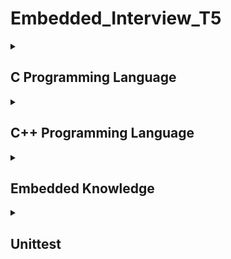 
# **Embedded_Interview_T5**
<details>
	<summary><h2>C Programming Language</h2></summary>
 <ul>

<details>
	<summary><h3>Compiler</h3></summary>
	
Dịch từ ngôn ngữ do lập trình viên viết (C/C++, PHP, HTML,... ) sang ngôn ngữ máy.
 - **Quá trình Compiler:**
 
Đầu tiên bắt đầu từ file `(*.c/*.h)`(được gọi là *Sources file*).
Sau khi qua quá trình tiền xử lý (**preprocessor**) sẽ biến file `(*.c/*.h)` thành một file `(*.i)`(được gọi là *Preprocessed Sources*).

:star: Trong quá trình **Preprocessor** xảy ra thì nó sẽ tìm những file đã được thêm vào bằng `#include` và copy hết những member của những file đó rồi bỏ vào file có khai báo `#include`. Với `#define`, ở đâu được định nghĩa `define` thì ở đó `define` sẽ được gán thay thế vào. Còn những comment thì sẽ được bỏ.

Tiếp theo là quá trình **Compiler** sẽ biến file `(*.i)` thành file `(*.s)` (được gọi là Assemply Code(.s)).

Tiếp đến là quá trình **Assembler** sẽ biến file `(*.s)` thành file `(*.o)` (được gọi là Object files).

Kế tiếp là quá trình **Linker** sẽ kết hợp file `(*.o)` và các `Libraries` lại với nhau tạo thành file `(*.exe)` (được gọi Executable) chạy trên window.
</details>

<details>
	<summary><h3>Phân Vùng Nhớ</h3></summary>

Chương trình sẽ chạy trên RAM, lưu trữ là lưu trữ trên ROM.
Trong quá trình chạy ở trên RAM thì RAM sẽ chia ra 5 phân vùng nhớ.

| Stack | 
| :--- | 
| ---------|
| Heap |
| Data | 
| Bss |
| Text|

**1. Phân vùng nhớ Text**: chỉ được Read chứ không được Write data Và lưu thêm một biến nữa gọi là biến hằng số **( const)**.

**2. Phân vùng nhớ Data**: có thể được Read và Write data, chứa biến toàn cục (là biến nằm ngoài các function ) hoặc biến static với giá trị khởi tạo khác không. Được giải phóng khi kết thúc chương trình.

**3. Phân vùng nhớ Bss**: có thể được Read và Write, chứa biến toàn cục hoặc biến static với giá trị khởi tạo bằng không hoặc không khởi tạo. Được giải phóng khi kết thúc chương trình.

**4. Phân vùng nhớ Stack**: có thể được Read và Write, được sử dụng cấp phát có biến local ( Biến local chỉ tồn tại trong hàm mà biến được khai báo, đôi khi, biến local được gọi là biến tự động (auto) bởi vì các biến được tự động sinh ra khi hàm được thực hiện và sẽ tự động biến mất khi kết thúc hàm.), input parameter của hàm,... Được giải phóng khi ra khỏi block code/hàm.

**5. Phân vùng nhớ Heap**: có thể được Read và Write, được sử dụng cấp phát bộ nhớ động như: Malloc, Calloc, Realloc,...Được giải phóng khi gọi hàm `free()`

:star: Cấp phát động:
- `malloc` là tạo một mảng ban đầu. Cú pháp:
```c
uint8_t *ptr = (uint8_t *)malloc(sizeof (uint8_t) * size);
```
- `realloc` là để tăng giảm thay đổi kích thước của mảng. Cú pháp:
```c
  ptr = (uint8_t *)realloc(ptr, sizeof(uint8_t) * size);
```
</details>

<details>
	<summary><h3>Macro - Function - InlineFunction</h3></summary>
	<ul>
		<details>
			<summary>Macro</summary>

Được diễn ra ở quá trình tiền xử lý. Bản chất của Macro là thay thế đoạn code được khai báo macro `#define` vào bất cứ chỗ nào xuất hiện macro đó.

Macro không phải là hàm cũng không phải là biến nó chỉ là một định nghĩa.

Khi dùng Macro thì cái size của chương trình sẽ lớn. Nhưng tốc độ xử lý nhanh.
- Ví dụ:
Ta có file `main.c` có khai báo Macro như sau:
```c
#define MAX 100

int main(int argc, char const *argv[])
{
    printf("MAX = %d", MAX);

    uint8_t a = MAX + 50;

    return 0;
} 
```
Sau khi qua quá trình tiền xử lý, thì trong file `main.i` , ở đâu có chứ **MAX** thì sẽ được thay thế bằng **100**.
```c
int main(int argc, char const *argv[])
{
    printf("MAX = %d", 100);

    uint8_t a = 100 + 50;

    return 0;
}
```
- Ngoài ra thì Macro còn có thể định nghĩa được một hàm theo kiểu Macro
```c
#define SUM(a,b) a+b 

int main(int argc, char const *argv[])
{
    printf("Tong a va b = %d\n", SUM(9,10));

    return 0;
} 
```
Thì trong file `main.i` nó cũng thay thế **SUM(9,10)** bằng **9+10**
```c
int main(int argc, char const *argv[])
{
    printf("Tong a va b = %d\n", 9+10);
    
    return 0;
}
```
- Còn có thể viết như thế này: 
```c
#define CREATE(Ten_ham, noi_dung)    \
void Ten_ham(){                      \
    printf("%s\n", noi_dung);        \
}
// Ở trong Macro để viết chương trình có thể xuống dòng thì ta dùng dấu `\`.
CREATE(test,"Day la ham Macro");

int main(int argc, char const *argv[])
{
    test();
    return 0;
} 
```
Như ta thấy khi qua quá trình tiền xử lý thì trong file `main.i` nó sẽ tạo ra một hàm.
```c
void test(){
   printf("%s\n", "Day la ham Macro"); 
   }

int main(int argc, char const *argv[])
{
    test();
    return 0;
}
```
</details>

***

<details>
	 <summary>Function</summary>
 Cách một hàm hoạt động với vi xử lý là 8bit (1byte) ta xem hình dưới đây:

![](https://i.imgur.com/EwfiXUw.png)

Giả sử hàm main() chạy từ 0x01 đến 0x08 và chương trình con void A() có địa chỉ là 0xc1 đến 0xc6, A() trong hàm main có địa chỉ là 0x03

Thì khi ta chạy hàm main thì chạy đến 0x02 thì gặp A() (ở địa chỉ 0x03) thì nó sẽ chạy hết 0x02 sau đó lưu địa chỉ tiếp theo vào Stack Pointer (là lưu 0x03 vào stack pointer).

Sau đó nó trỏ con trỏ PC đến chương trình con void A() đồng thời thì Programe Couter cũng đc gán địa chỉ 0xc1 của chương trình con và chạy cho đến 0xc6. Sau khi thực hiện hết hàm void A() thì sẽ vào lại Stack Pointer để lấy địa chỉ 0x03 ra để gán cho Programe Couter và lúc này Programe Couter sẽ bằng 0x03, đếm tiếp 0x04,...0x08 

Chức năng của Stack Pointer và Programe Couter (bộ đếm chương trình):
Khi Programe Couter đang chạy, đột ngột chuyển đến một địa chỉ (x) không theo quy luật thì lúc đó Programe Couter sẽ lưu địa chỉ tiếp theo mà Programe Couter đang đếm vào Stack Pointer. Và lúc đó sẽ trỏ Programe Couter đến địa chỉ (x).

Sau khi thực hiện xong thì vào Stack Pointer để lấy địa chỉ đã lưu và gán cho Programe Couter. Sau đó Programe Couter sẽ tiếp tục đếm.

:star: Function bình thường là một địa chỉ cố định và phải cần sử dụng Programe Couter và Stack Pointer để trỏ được con trỏ PC. Suy ra làm cho tốc độ xử lý của chương trình chậm. Size sẽ nhỏ.
</details>

***

<details>
	<summary>Inline Function</summary>

- Qua quá trình Compiler thì được build qua mã máy lúc này máy tính đã hiểu được chương trình rồi. Thì chỉ cần gán cái đoạn chương trình (mã máy) vào đúng cái vị trí mà hàm được gọi. Nên vẫn theo quy luật của Programe Couter, chạy từ trên xuống dưới chứ ko cần phải trỏ.

- Làm cho kích thước của file lớn hơn nhưng tốc độ xử lý sẽ nhanh hơn.
</details>

***

</ul>
</details>

<details>
	<summary><h3>Thao Tác Bit</h3></summary>
- **AND: x = y & z;

| A| B | A & B |
| :--- | :--- | :-
| 0 | 0 | 0 | 
| 1 | 0 | 0 | 
| 0 | 1 | 0 |
| 1 | 1 | 1 |

- **NOT: x = ~ y;

| A| ~A |
| :--- | :--- 
| 0 | 1 | 
| 1 | 0 | 

- **OR: x = y | z;

| A| B | A OR B |
| :--- | :--- | :-
| 0 | 0 | 0 | 
| 1 | 0 | 1 | 
| 0 | 1 | 1 | 
| 1 | 0 | 1 | 

- **XOR: x = y ^ z;

| A| B | A ^ B |
| :--- | :--- | :-
| 0 | 0 | 0 | 
| 1 | 0 | 1 | 
| 0 | 1 | 1 | 
| 1 | 0 | 0 | 

- **Dịch Bit: >> (Dịch phải)**(là bỏ n Bit từ phải sang trái và thêm n Bit 0 vào từ trái sang phải ) và **<< (Dịch trái)**(Là bỏ n Bit từ trái sang phải và thêm n Bit 0 vào từ phải sang trái).

**:star: Xóa Bit 1 -> 0**
Cho portA = 0b11111111, đếm bit 0 đến bit 7 từ trái sang phải. Muốn xóa bit thứ n ta làm như sau:
```c
portA &=  ~(0b10000000 >> n);
```
ngược lại nếu đếm bit 0 đến bit 7 từ phải sang trái thì ra làm như sau:
```c
portb &=  ~(1 << pin);
```
**:star: Đặt Bit 0 -> 1**

Cho portB = 0b00000000, đếm bit 0 đến bit 7 từ trái sang phải. Muốn xóa bit thứ n ta làm như sau:
```c
portB |= (0b10000000 >> n);
```
ngược lại nếu đếm bit 0 đến bit 7 từ phải sang trái thì ra làm như sau:
```c
portb |= (1 << pin);
```
**:star: Đặt Bit 0 -> 1**
Cho portD = 0bxxxxxxxx, đếm bit 0 đến bit 7 từ trái sang phải. Muốn đặt lại bit thứ n, ta làm như sau
```c
portD ^= (0b100000000 >> n);
```
ngược lại nếu đếm bit 0 đến bit 7 từ phải sang trái thì ta làm như sau:
```c
portD ^= (1 << n);
```
</details>

<details>
	<summary><h3>Struct - Union</h3></summary>
	<ul>
		<details>
	<summary>Struct</summary>
- Là kiểu dữ liệu do người dùng tự định nghĩa.
- Kích thước của Struct là bằng tổng kích thước của các member cộng lại cộng thêm bộ nhớ đệm (nếu có).
- Cách khai báo và cách tính kích thước của Struct:<br>
			
```c
struct mang{ 
// trong các member thì 64 bit (8 byte) là lớn nhất nên một lần quét sẽ là 8 byte 
    uint8_t arr[7];   //lần quét thứ nhất: 1*7 = 7 + 1 byte bộ nhớ đệm
    uint64_t arr2[6]; //lần quét thứ hai: 8*6 = 48
    uint16_t arr3[2]; //lần quét thứ ba: 2*2 = 4 + 4 byte bộ nhớ đệm
    uint8_t arr4[4];  //1*4 = 4 mà ở lần quét thứ ba còn dư 4 byte bộ nhớ đệm nên arr4[4] được cộng vào lần thứ ba.
}; // tổng size của struct mang là 64
```
</details>

***

<details>
	<summary>Union</summary>
- Là kiểu dữ liệu do người dùng tự định nghĩa.  
- Kích thước của Union là kích thước của member lớn nhất có trong Union.
- Union là bộ nhớ dùng chung nên khi thay đổi giá trị của một member này thì sẽ ảnh hưởng đến kết quả của những member khác.
- Ứng dụng của Union trong thực tế là thiết kế một kiểu dữ liệu mà chỉ được phép chọn 1 trong đó.
</details>

***

</ul>
</details>

<details>
	<summary><h3>Static</h3></summary>
	
- **Static cục bộ:** Khi một biến cục bộ được khai báo với từ khóa Static. Thì biến đó sẽ chỉ khỏi tạo một lần duy nhất và tồn tại suốt thời gian chạy chương trình. Giá trị của nó không bị mất đi ngay cả khi kết thúc hàm. Tuy nhiên khác với biến toàn cục có thể gọi trong tất cả mọi nơi trong chương trình, thì biến cục bộ Static chỉ có thể được gọi trong nội bộ hàm khỏi tạo ra nó. Mỗi lần hàm được gọi, giá trị của biến chính bằng giá trị tại lần gần nhất hàm được gọi.<br>
- **Static toàn cục:** Biến toàn cục Static sẽ chỉ có thể được truy cập và sử dụng trong file khai báo nó, các file khác không có cách nào truy cập được. 
</details>

<details>
	<summary><h3>Extern</h3></summary>
-	Thông một biến từ một file khác sang cái file mà mình muốn.
-	Khi khai báo từ khóa Extern thì mình sẽ không được gán giá trị cho nó.
-	Khi dùng Extern thì 2 biến khác file là 1, nó được trỏ tới cùng 1 vùng nhớ.
</details>

<details>
	<summary><h3>Pointer</h3></summary>
	
### Các loại con trỏ:
- ***Con trỏ NULL:*** Con trỏ NULL là con trỏ lưu địa chỉ 0x00000000. Tức địa chỉ bộ nhớ 0, có ý nghĩa đặc biệt, cho biết con trỏ không trỏ vào đâu cả.
	```c
	int *p1; //con trỏ chưa khởi tạo, vẫn trỏ đến một vùng nhớ rác nào đó không xác định
	int *p2 = NULL; //con trỏ null không trỏ đến vùng nhớ nào
	int *p3 = null; // Lỗi "null" phải viết in hoa
	```
- ***Con trỏ đến con trỏ(pointer to pointer):*** Con trỏ này dùng để lưu địa chỉ của con trỏ khác.
	```c
	int a = 10;
    int *p1 = &a;   // *p1 = *&a = a  
    int **p2 = &p1; //**p2 = *&p1 = p1

    printf("Gia tri cua x: %d\n", *p1);
    printf("Dia chi cua x: %p\n", p1); 
    printf("Gia tri cua p1: %d\n", **p2); 
    printf("Dia chi cua p1: %p\n", p2);
 	return 0; 
	```
- ***Con trỏ hằng (Constant Pointers):*** Không thể thay đổi giá trị mà nó trỏ tới, nhưng có thể thay đổi địa chỉ mà nó trỏ tới.

```c
int a = 10; 
const int *ptr = &num; //thay đổi được địa chỉ của a nhưng không thay đổi được giá trị '10' của a
```

- ***Con trỏ void (Void Pointers):*** Con trỏ void có thể trỏ tới bất kỳ kiểu dữ liệu nào, nhưng khi xuất ra giá trị thì phải ép kiểu.
```c
    int i = 10;
    char c = 'A';
    void *p; // con trỏ void là con trỏ đặt biệt nó có thể trỏ đến mọi địa chỉ nhưng ko in ra giá trị được
    // để lấy giá trị được thì phải ép kiểu 
    p = &i;
    printf("i = %d\n", *(int *)p);
    p = &c;
    printf("c = %c\n", *(char *)p);
    p = &tong; 
    ((void(*)(int, int))p)(4,3);
```
- ***Con trỏ hàm (Function Pointers):*** Dùng để lưu trữ và gọi các hàm thông qua con trỏ.
	```c
	void tong(int a, int b){
    printf("Tong %d va %d = %d\n", a, b, a + b);
    }
	int main() {
        void(* ptr)(int, int) = NULL;
	    ptr = &tong;
        ptr(9,7);
		return 0;
	}

	```
- ***Con trỏ hàm parameter (Function Pointer Parameters):*** Truyền một hàm như một tham số cho một hàm khác.
    ```c++
    void tong(int a, int b){
        printf("Tong %d va %d = %d\n", a, b, a + b);
    }

    void tinhToan(int a, int b, void( *phepTinh)(int, int)){
        printf("Chuong trinh toan:\n");
    phepTinh(a, b);
    }

    int main() {
	    tinhToan(2,3,tong);
	    return 0;
    }
    ```
#### Lưu ý khi sử dụng con trỏ
- Khi khởi tạo con trỏ NULL: Chữ NULL phải viết hoa, viết thường null sẽ bị lỗi.
- Không nên sử dụng con trỏ khi chưa được khởi tạo: Kết quả tính toán có thể sẽ phát sinh những lỗi không lường trước được nếu chưa khởi tạo con trỏ.
- Sử dụng biến con trỏ sai cách.
</details>

</details>
</ul>
<details>
	<summary><h2>C++ Programming Language</h2></summary>
 <ul>

<details>
	<summary><h3>Class</h3></summary>
	- Class là kiểu dữ liệu do người dùng tự định nhưng nó khác với Struct về nhiều thứ. Địa chỉ của một object sẽ bằng địa chỉ member đầu tiên của nó. <br>
	- Cấu trúc của một Class sẽ gồm: Đầu tiền là class, sau đó là tên class, tiếp theo là phạm vi truy cập, rồi tới member có hai member là property và method.( member có thể là variable, hàm, array ). Biến của Class gọi là Object.<br>
	- Phạm vi truy cập:
		<ul>
			public: được truy cập từ bên ngoài vào một cách tùy ý là cho phép bên ngoài nhìn thấy và có thể sử dụng một cách trực tiếp <br>
			private: chỉ có thể được nhìn thấy và sử dụng ở bên trong nội bộ của class đó thôi <br>
			protected: Class con kế thừa có thể sử dụng member trong protected 
		</ul>
  	- Constructor: tên khai báo của nó sẽ trùng với tên Class, thường được code đầu tiền và nằm trong public, nó có thể có tham số đầu vào hoặc ko có tham số đầu vào. Khi tạo một object thì constructor sẽ khởi tạo đầu tiên. Ứng dụng là khi muốn set thông số khỏi tạo thông số đầu tiên<br>
   	:star: Kế thừa public: có thể ghi đề<br>
	Static trong Class cần phải khởi tạo một lần đầu để nó lấy địa chỉ đó để nó làm địa chỉ cố định nếu không sẽ bị lỗi (khi đó biến được gán từ khóa Static sẽ là biến có địa chỉ dùng chung cho tất cả object trỏ vào biến đó).<br>
 	- Khai báo Class:
  
  ```c++
	 class SinhVien(){
		public:				// được gọi là phạm vi truy cập
			int tuoi;		// được gọi là property
			int lop;
			void desplay();		// được gọi là methor 
 	};	
 ```
	
</details>

<details>
	<summary><h3>Object Oriented Programming (OOP)</h3></summary>
	:star: Tính đa hình: là cùng một phương thức với các input khác nhau thì sẽ cho ra các kết quả khác nhau. Trong một Class thì những method có thể trùng tên nhau nhưng phải khác input parameter.<br>
	Eg: Cách di chuyển. Khi input là người thì cách di chuyển là hai chân, input là mèo thì cách di chuyển là bốn chân, input là cá thì cách di chuyển là đuôi. Hoặc ví dụ về loại nhạc cụ.<br>
	:star: Templat: ứng dụng khi code những hàm gần giống tương tự nhau chỉ khác những input hoặc kiểu trả về còn font giống nhau thì sử dung template.<br>
	:star: Tính trừu tượng: là một khả năng mà chương trình có thể bỏ qua sự phức tạp bằng cách tập trung vào cốt lõi của thông tin cần xử lý.<br>
	Eg: Như máy giặc ta chỉ cần bỏ đồ vào và bấm nút còn bên trong máy giặc, giặc như thế nào ta không cần quan tâm.<br>
	:star: Tính đóng gói: Các thuộc tính phải được nằm trong private để gán giá trị cho nó hoặc lấy giá trị của nó ra thì phải thông qua. Ý nghĩa là tránh cho người dùng cang thiệp vào và sửa đổi dữ liệu.<br>
	:star: Namespace: là một không gian để khai báo biến và hàm, những hàm và biến ở trong namespace sẽ được tác biện cách ly với những hàm biến bên ngoài giúp cho chương trình phân biệt được hàm biến này thuộc namespace nào. Trong namespace có thể chứa mọi. Câu lệnh ( using namespace std ) có ý nghĩa là tất cả các hàm và các biến có trogn chương trình nếu như có trong std(Standard Template Library) thì sử dụng mà không cần phải gọi (std::).<br>
</details>

<details>
	<summary><h3>Vector - List - Map</h3></summary>
	:star: auto: là kiểu dữ liệu phụ thuộc vào giá trị mà nó được gán.<br>
	Eg: Nếu giá trị được gán là số nguyên thì auto là kiểu int, gán địa chỉ thì auto là kiểu con trỏ.<br>
	:star: Vector: <ul>
		- Là mảng động ( có thể thay đổi trong suốt quá trình làm việc của chương trình ), có thể chứa kiểu dữ liệu bất kì.<br>
		- Trước khi sử dụng, cần include thư viện "vector".<br>
		- Vector sử dụng  các ô nhớ liên tiếp cho các phần tử của chúng, mảng sẽ tự tăng kích thước khi 1 phần tử mới được thêm vào, sự thật là tạo một mảng mới và di chuyển các phần tử của nó tới mảng mới này. 		  Đây là một nhiệm vụ tương đối tốn kém về thời gian xử lý.<br>
		- So sánh với mảng tĩnh, vector tiêu thụ bộ nhớ hơn để đổi lấy khả năng quản lý lưu trữ và tăng kích thước động một cách hiệu quả.<br>
	</ul>
	:star: List: <ul>
		- List là một danh sách chứa các đối tượng (các nút (node) – lưu trữ các thông tin dữ liệu và địa chỉ của nút kế tiếp, nút trước đó) liên kết với nhau và cho phép chèn thêm hay xóa bất kì một đối tượng nào trong danh sách.<br>
	</ul>
	:star: Map: <ul>
		Map là một tập hợp các mục, mỗi mục bao gồm một Key và một Value . Trong Map, tất cả các Key được yêu cầu là duy nhất, nhưng các giá trị có thể được lặp lại. Map có ba phương pháp chính:<br>
			- Một để thêm cặp Key - Value được chỉ định<br>
			- Một để lấy giá trị cho một Key nhất định<br>
			- Một để xóa cặp Key - Value khỏi bản đồ <br>
	</ul>
</details>

<details>
	<summary><h3>VirtualFunction</h3></summary>
	- Virtual Function là khi một hàm được khai báo Virtual thì ở class con kế thừa khi gọi hàm Virtual thì nó sẽ load lại thằng mới nhất tại class con gọi là Overload. <br>
	- Khi object là một class con và trỏ đến method của class cha, trong method class cha sẽ gọi những method khác. Những method đó nếu là kiểu Virtual function thì lúc đó nó sẽ lấy những function cùng cái tên đó mà được định nghĩa lại từ class con. 
</details>

<details>
	<summary><h3>Lambda</h3></summary>
	- Lambda cho phép định nghĩa một hàm sau đó sử dụng luôn 
 Cú pháp: <br>
	
 ```c++
	[ captures ] ( parameters ) -> return_type {
	    // body of the lambda function
	}
```
Ví dụ: <br>

```c++
#include <iostream>

int main() {
    int a = 5;
    int b = 10;

    // Định nghĩa một lambda function để tính tổng của hai số
    auto sum = [](int x, int y) -> int {
        return x + y;
    };

    // Gọi lambda function
    int result = sum(a, b); // Kết quả là 15
    std::cout << "Result: " << result << std::endl;

    return 0;
}
```
</details>

</details>
</ul>
<details>
	<summary><h2>Embedded Knowledge</h2></summary>
 <ul>

 <details>
	<summary><h3>SPI (Serial Peripheral Interface)</h3></summary>

  ![](https://exploreembedded.com/wiki/images/2/26/Spi_diagram.png) <br>
  SPI là một chuẩn giao tiếp 4 dây gồm có: <br>
  - Chân xung Clock <br>
  - Chân MOSI <br>
  - Chân MISO <br>
  - Chân SS <br>
  SPI có thể một master giao tiếp với nhiều slave thông qua chân SS, để giao tiếp thì chân SS của con slave đó sẽ kéo xuống mức thấp để cho phép master giao tiếp được với slave, trong cùng một thời điểm thì master có thể vừa truyền vừa nhận data, master giao tiếp với slave sẽ có 4 mode truyền dữ liệu phụ thuộc vào SPOL (là hình dạng xung Clock, nếu CPOL bằng 0 thì đầu tiền khi chưa truyền data thì xung Clock là mức 0 và ngược lại khi CPOL bằng 1) và SPHA (là cách truyền, khi đưa data vào chân MOSI trước sau đó dùng xung Clock để đẩy nó đi thì khi đó CPHA bằng 0 còn CPHA bằng 1 là cho trước một xung Clock sau đó đưa data vào rồi xung Clock tiếp thep nó mới đẩy data đi). <br>
 </details>

<details>
	<summary><h3>I2C (Inter-Integrated Circuit)</h3></summary>
	
![](https://talucgiahoang.com/wp-content/uploads/2021/09/b6-i2c.png) <br>

I2C là chuẩn giao tiếp 2 dây gồm có: Chân SDA và chân SCL. I2C cũng có thể master giao tiếp với nhiều slave thông qua địa chỉ của slave đó, trong một thời điểm thì master chỉ có thể truyền hoặc nhận data vì chỉ có một dây truyền nhận là SDA. <br>

![](https://911electronic.com/wp-content/uploads/2020/07/I2C-data-frame.jpg) <br>

Về chế độ truyền của I2C thì nó sẽ truyền theo các Messge. <br>
Đầu tiên nó sẽ gửi Start bit, Start bit này là SDA sẽ kéo mức điện áp từ mức cao xuống mức thấp, sau đó SCL sẽ kéo từ mức cáo xuống mức thấp. <br>
Sau đó sẽ gửi 7 hoặc 10 bit địa chỉ kèm với 1 bit read/write (bit này sẽ thông cho slave là master đang muốn gửi dữ liệu đến slave hay muốn nhận dữ liệu từ slave ). <br>
Nếu mà slave đã nhận được dữ liệu thì slave sẽ trả về một bit ACK ở mức thấp, sau khi master đã nhận được bit ACK(bit 0) thì nó biết là truyền dữ liệu thành công. Mỗi lần master truyền một byte thì slave có một khoảng timeout cố định nếu trong timeout mà slave không nhận đủ một byte thì lỗi truyền.<br>
Tiếp theo master sẽ truyền 8 bit data, sau đó nó sẽ đợi slave phản hồi lại ACK nếu nhận được thì nó sẽ truyền byte tiếp theo, cứ như vây nó truyền hết data mình muốn truyền đi. <br>
Cuối cùng để kết thúc thì nó gửi một Stop bit, Stop bit đầu tiên nó sẽ kéo SCL từ mức thấp lên mức cao, sau đó SDA kéo từ mức thấp lên mức cao. <br>
</details>

<details>
	<summary><h3>UART (Universal Asynchronous Receiver/Transmitter)</h3></summary>
	
![](https://th.bing.com/th/id/OIP.QcsObqBdFjpGpeBPBxGihwHaDt?pid=ImgDet&rs=1) <br>

UART là một chuẩn giao tiếp 2 dây gồm có: Chân Tx truyền data và chân Rx nhận data, UART chi có 2 con MCU kết nối được với nhau, trong một thời điểm thì nó có thể vừa truyền vừa nhận dữ liệu. <br>

![](https://th.bing.com/th/id/R.8472a594e27c744cee0fef740107c146?rik=SG7n%2bey0%2fdYkzQ&riu=http%3a%2f%2fwww.circuitbasics.com%2fwp-content%2fuploads%2f2016%2f01%2fIntroduction-to-UART-Packet-Frame-and-Bits-2.png&ehk=hU4AFdwHOorAeCqAJwOv%2bTmjILP184pglD16vPcVpQA%3d&risl=&pid=ImgRaw&r=0) <br>

UART sẽ truyền qua các Packet. <br>
Đầu tiên nó sẽ gửi một Start bit, Start bit này kéo từ mức điện áp cao xuống mức điện áp thấp. <br>
Sau đó thì sẽ gửi từ 5 đến 9 bit data kết hợp với 1 bit chẵn/lẻ (bit chẵn/lẻ này sẽ kiểm tra xem dữ liệu có bị thay đổi trong quá trình truyền hay không). <br>
Cuối cùng để kết thúc thì nó sẽ gửi 1 đến 2 Stop bit, Stop bit này kéo từ mức thấp lên mức cao.
 
</details>

<details>
	<summary><h3>INTERRUP</h3></summary>

 - Interrup (ngắt) là một sự kiện khẩn cấp bên trong hoặc bên ngoài bộ vi điều khiển xảy ra, buộc vi điều khiển tạm dừng thực hiện chương trình hiện tại, phục vụ ngay lập tức nhiệm vụ mà ngắt yêu cầu - nhiệm vụ này gọi là trình phục vụ ngắt (ISR: Interrup Service Routine). <br>
 - Ngắt nào mình muốn sử dụng thì phải đăng ký ngắt đó vào bảng vector ngắt (ISR). <br>
 - Trong bảng vector ngắt thì ngắt Reset là một ngắt đặt biệt và có độ ưu tiên cao nhất. Mỗi ngắt có thứ tự ưu tiên ngắt, ngắt có số thứ tự càng thấp thì mức độ ưu tiên càng cao. <br>
 - Ngắt ngoài: vi điều khiển sẽ có một số chân hỗ trợ ngắt, ngắt ngoài là một tín hiệu được tạo ra từ bên ngoài vi điều khiển (thường là một ngõ vào hoặc cảm biến) và được sử dụng để tạm dừng thực thi chương trình hiện tại, để thực hiện một hàm xử lý ngắt. <br>
 - Ngắt truyền thông: là một cơ chế trong vi điều khiển cho phép nhanh chóng xử lý dữ liệu mới nhận được từ các giao tiếp truyền thông. Khi có dữ liệu mới, vi điều khiển tự động dừng công việc hiện tại và xử lý dữ liệu đó mà không cần chờ đợi. <br>
 ⭐ Hoạt động của ngắt trong chương trình:
- Đầu tiên chương trình chạy, khi gặp ngắt 1 thì nó sẽ chạy xong địa chỉ hiện tại và lưu địa chỉ tiếp theo (địa chỉ 1) vào StackPoint. Sau đó con trỏ PC sẽ trỏ đến phần vùng của ngắt 1 và chạy chương trình ngắt 1, nếu trong quá trình chạy gặp phải ngắt 2 thì nó sẽ so sánh mức độ ưu tiên. <br>
<ul>
	
- Nếu ngắt 2 có mức độ ưu tiên cao hơn thì lúc này nó sẽ chạy xong địa chỉ nó dã chạy và lưu địa chỉ tiếp theo (địa chỉ 2)vào StackPoint. Sau đó con trỏ PC trỏ để phân vùng của ngắt 2 và chạy chương trình của ngắt 2, sau khi chạy hết chương trình ngắt 2 thì nó sẽ vào StackPoint để lấy địa chỉ gần nhất được lưu vào trong StackPoint (là địa chỉ 2) để chạy tiếp chương trình, lúc này con trọ PC đang ở phân vùng ngắt 1 sau khi chạy xong chương trình ngắt 1 thì nó sẽ vào StackPoint để lấy (địa chỉ 1) và chạy cho đến hết chương trình. <br>
- Nếu ngắt 2 có mức độ ưu tiên thấp hơn thì lúc này nó sẽ chạy xong chương trình của ngắt 1, sau đó nó qua lại kiểm tra xem ngắt 2 còn không. Nếu còn thì nó sẽ chạy ngắt ngoại, sau khi chạy xong chương trình ngắt 2 thì nó sẽ vào StackPoint để nó lấy địa chỉ 1 để nó chạy cho hết chương trình. Còn nếu ngắt 2 không còn nữa thì nó sẽ vào StackPoint để lấy địa chỉ 1 và chạy cho hết chương trình.

</ul>
</details>

<details>
	<summary><h3>TIMER</h3></summary>
</details>

<details>
	<summary><h3>CAN (Controller Area NetWork)</h3></summary>

- CAN (Controller Area NetWork) là công nghệ mạng nối tiếp, tốc độ cao, có hai dây là CAN High và CAN Low. Và hai dây này sẽ bắt xoắn dây lại với nhau vì trong mạch điện sẽ có nhiều nguồn điện khác sẽ tạo ra từ trường mà khi hai dây bắt song song thì lúc đó khoảng cách của hai dây với từ trường là khác nhau nên độ nhiễu của hai dây là khác nhau vì vậy việc bắt xoắn dây giúp cho khoảng cách của hai dây đến với nguồn phát ra từ trường là bằng nhau nên nhiễu của hai dây là như nhau. Mà khi đó receive đọc được CAN H và CAN L bằng cách tính trị tuyệt đối của hiệu CAN H trừ CAN L để xác định được đó là bit 0 hay bit 1 nên khi có nhiễu thì hiệu của nó không thay đổi. <br>
- Hai đầu dây của mạng CAN sẽ có hai điện trở 120 theo tiêu chuẩn CAN 2.0. <br>
- Giao thức CAN có rất nhiều node. Mỗi node bao gồm: một MCU, một CAN Controller và một CAN Transmit/Receive (CAN Transceicer). <br>
- Giao thức CAN truyền theo 2 dạng: là CAN low speed và CAN high speed. <br>
<ul>
	- CAN low speed: <br>
	<ul>
		- Có tốc độ là 125kb/s. <br>
		- Số nút trên bus là 2 tới 20. <br>
		- Ở trạng thái dominant (0) thì CAN H = 4V, CAN L = 1V. <br>
		- Ở trạng thái recessive (1) thì CAN H = 1.75V, CAN L = 3.25V. <br>
	</ul>
	- CAN high speed: <br>
	<ul>
		- Có tốc độ là 125kb/s tới 1Mb/s. <br>
		- Số nút trên bus là 2 tới 30. <br>
		- Ở trạng thái dominant (0) thì CAN H = 3.25V, CAN L = 1.5V. <br>
		- Ở trạng thái recessive (1) thì CAN H = 2.5V, CAN L = 2.5V. <br>
	</ul>
</ul>
- Cách truyền nhận dữ liệu của CAN: <br>
<ul>
	- Khi truyền: thì MCU sẽ gửi tín hiệu mức logic bit 0 hoặc bit 1, và đưa bit đó vào CAN Controller, sau khi CAN Controller nhận được tín hiệu mức logic bit 0 hoặc bit 1 thì nó sẽ điều khiển CAN Transceiver xuất điện áp ra hai chân CAN High và CAN Low. <br>
	- Khi nhận: Khi CAN Transceiver nhận được điện áp từ hai chân CAN High và CAN Low theo đường receive, thì nó sẽ truyền cho CAN Controller xử lý là lấy trị tuyệt đối của hiệu CAN High trừ CAN Low. Nếu kết quả lớn hơn hoặc bằng 3 thì là bit 0 còn bé hơn hoặc bằng 1.75 thì là bit 1, sau đó nó sẽ đưa bit đó lên cho MCU.<br>
</ul>

- Theo cơ chế của CAN thì node nào ID càng nhỏ thì sẽ có độ ưu tiên càng cao.
- Data Frame CAN theo tiêu chuẩn CAN 2.0 gồm bảy trường bit:
<ul>
	- Đầu tiên là bit bắt đầu được gọi là Start Of Frame, bit đầu tiên này là một dominant bit (mức logic 0). <br>
	- Tiếp theo là 12 bit bao gồm 11 bit ID và 1 bit RTR (Remote Transmission Request). Bit Remote Transmission Request là bit dùng dể phân biệt khung, nếu Data frame (khung dữ liệu) thì bit này là Dominant bit còn nếu Remote frame (khung yêu cầu) thì bit này là Recessive bit. <br>
	- Sau đó nó sẽ có 2 bit đệm là r0 và r1 <br>
	- Tiếp theo nó sẽ gửi 4 bit DLC (Data Length Code), 4 bit này biểu thị số thập phân từ 0 đến 8, để quy định số byte dữ liệu cần gửi.<br>
	- Tiếp theo là Data field, trường này có độ dài từ 0 đến 8 byte tùy vào giá trị của DLC. <br>
	- Tiếp theo là 15 bit CRC (Cyclic Redundancy Check) để kiểm tra tổng bit từ trường bắt đầu (SOF) đến trường dữ liệu (Data Field) và 1 bit đệm để ngăn cách phân cách trường CRC
với trường ACK <br>
	- Tiếp theo là một bit ACK ((Acknowledge) để xác nhận là đã nhận được dữ liệu hay chưa. Sau bit ACK là một bit đệm. <br>
	- Cuối cùng là 7 bit kết thúc (End Of Frame).
</ul>
</details>


</details>
</ul>

<details>
	<summary><h2>Unittest</h2></summary>
</details>
